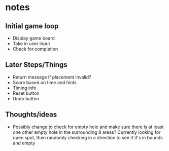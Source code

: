 # notes

## Initial game loop

* Display game board
* Take in user input
* Check for completion

## Later Steps/Things

* Return message if placement invalid?
* Score based on time and hints
* Timing info
* Reset button
* Undo button

## Thoughts/ideas

* Possibly change to check for empty hole and make sure there is at least one other empty hole in the surrounding 8 areas? Currently looking for open spot, then randomly checking in a direction to see if it's in bounds and empty
